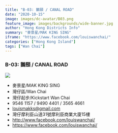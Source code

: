 ```yaml
---
title: "B-03: 鵝頸 / CANAL ROAD"
date: "2020-10-15"
image: images/dc-avatar/B03.png
feature_image: images/backgrounds/wide-banner.jpg
author: "Hong Kong Districts Info"
summary: "麥景星/MAK KING SING"
iframe: "https://www.facebook.com/louiswanchai/"
categories: ["Hong Kong Island"]
tags: ["Wan Chai"]
---
```


### B-03: 鵝頸 / CANAL ROAD  
![](/images/dc-avatar/B03.png)  

 - 麥景星/MAK KING SING  
 - 灣仔區/Wan Chai  
 - 灣仔起步/Kickstart Wan Chai  
 - 9546 1157 / 9490 4401 / 3565 4661  
 - louismakks@gmail.com  
 - 灣仔摩利臣山道31號摩利臣商業大廈15樓  
 - http://www.facebook.com/louiswanchai/  
 - https://www.facebook.com/louiswanchai/
